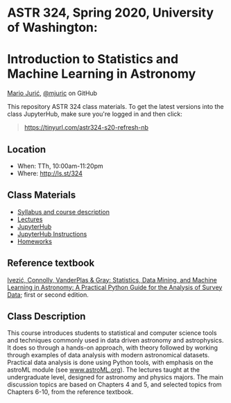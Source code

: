 # ASTR 324, Spring 2020, University of Washington: 
# Introduction to Statistics and Machine Learning in Astronomy

[Mario Jurić](http://research.majuric.org), [@mjuric](http://github.com/mjuric) on GitHub

This repository ASTR 324 class materials. To get the latest versions into the class JupyterHub, make sure you're logged in and then click:

> https://tinyurl.com/astr324-s20-refresh-nb

## Location

 * When: TTh, 10:00am-11:20pm
 * Where: http://ls.st/324

## Class Materials

 * [Syllabus and course description](syllabus/syllabus.pdf)
 * [Lectures](lectures/)
 * [JupyterHub](https://tinyurl.com/astr324-s20)
 * [JupyterHub Instructions](https://docs.google.com/document/d/19ivOqhnvtleRRkTYqeHRRSWYX4ZNQVaLaUlkJG2Z7UU/edit?usp=sharing)
 * [Homeworks](https://github.com/uw-astr-324/astr-324-s20-homeworks)

## Reference textbook

[Ivezić, Connolly, VanderPlas & Gray: Statistics, Data Mining, and Machine Learning in Astronomy:
A Practical Python Guide for the Analysis of Survey
Data](https://press.princeton.edu/books/hardcover/9780691198309/statistics-data-mining-and-machine-learning-in-astronomy);
first or second edition.

## Class Description

This course introduces students to statistical and computer science tools
and techniques commonly used in data driven astronomy and astrophysics.  It
does so through a hands-on approach, with theory followed by working through
examples of data analysis with modern astronomical datasets.  Practical data
analysis is done using Python tools, with emphasis on the astroML module
(see www.astroML.org).  The lectures taught at the undergraduate level,
designed for astronomy and physics majors.  The main discussion topics are
based on Chapters 4 and 5, and selected topics from Chapters 6-10, from the
reference textbook.
